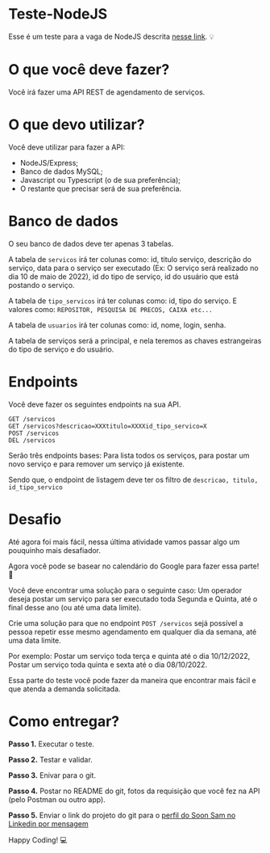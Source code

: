 # Teste-NodeJS

Esse é um teste para a vaga de NodeJS descrita [nesse link](https://www.linkedin.com/jobs/view/3046932582/). 💡

# O que você deve fazer?

Você irá fazer uma API REST de agendamento de serviços.

# O que devo utilizar?

Você deve utilizar para fazer a API:

- NodeJS/Express;
- Banco de dados MySQL;
- Javascript ou Typescript (o de sua preferência);
- O restante que precisar será de sua preferência.

# Banco de dados

O seu banco de dados deve ter apenas 3 tabelas.

A tabela de `servicos` irá ter colunas como: id, titulo serviço, descrição do serviço, data para o serviço ser executado (Ex: O serviço será realizado no dia 10 de maio de 2022), id do tipo de serviço, id do usuário que está postando o serviço.

A tabela de `tipo_servicos` irá ter colunas como: id, tipo do serviço. E valores como: `REPOSITOR, PESQUISA DE PRECOS, CAIXA etc...`

A tabela de `usuarios` irá ter colunas como: id, nome, login, senha.

A tabela de serviços será a principal, e nela teremos as chaves estrangeiras do tipo de serviço e do usuário.

# Endpoints

Você deve fazer os seguintes endpoints na sua API.

```
GET /servicos
GET /servicos?descricao=XXXtitulo=XXXXid_tipo_servico=X
POST /servicos
DEL /servicos
```

Serão três endpoints bases: Para lista todos os serviços, para postar um novo serviço e para remover um serviço já existente.

Sendo que, o endpoint de listagem deve ter os filtro de `descricao, titulo, id_tipo_servico`

# Desafio

Até agora foi mais fácil, nessa última atividade vamos passar algo um pouquinho mais desafiador.

Agora você pode se basear no calendário do Google para fazer essa parte! 📆

Você deve encontrar uma solução para o seguinte caso: Um operador deseja postar um serviço para ser executado toda Segunda e Quinta, até o final desse ano (ou até uma data limite).

Crie uma solução para que no endpoint `POST /servicos` sejá possível a pessoa repetir esse mesmo agendamento em qualquer dia da semana, até uma data limite.

Por exemplo: Postar um serviço toda terça e quinta até o dia 10/12/2022, Postar um serviço toda quinta e sexta até o dia 08/10/2022.

Essa parte do teste você pode fazer da maneira que encontrar mais fácil e que atenda a demanda solicitada.

# Como entregar?

**Passo 1.** Executar o teste.

**Passo 2.** Testar e validar.

**Passo 3.** Enivar para o git.

**Passo 4.** Postar no README do git, fotos da requisição que você fez na API (pelo Postman ou outro app).

**Passo 5.** Enviar o link do projeto do git para o [perfil do Soon Sam no Linkedin por mensagem](https://www.linkedin.com/in/soon-santos-7a9170138/)

Happy Coding! 💻
